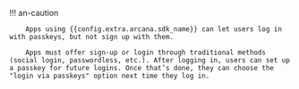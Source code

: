 !!! an-caution

        Apps using {{config.extra.arcana.sdk_name}} can let users log in with passkeys, but not sign up with them.

        Apps must offer sign-up or login through traditional methods (social login, passwordless, etc.). After logging in, users can set up a passkey for future logins. Once that’s done, they can choose the "login via passkeys" option next time they log in.
